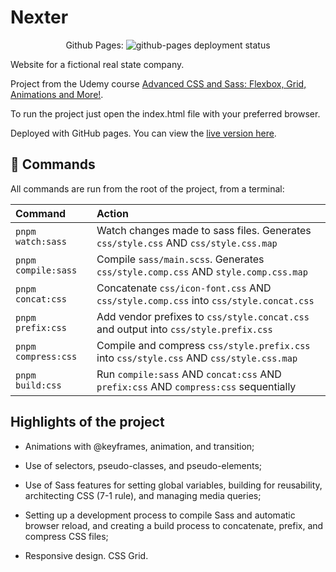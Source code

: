 # Nexter

<p align="center">Github Pages: <img src="https://img.shields.io/github/deployments/jorgeyza/nexter/github-pages" alt="github-pages deployment status" /></p>

Website for a fictional real state company.

Project from the Udemy course [Advanced CSS and Sass: Flexbox, Grid, Animations and More!](https://www.udemy.com/course/advanced-css-and-sass/).

To run the project just open the index.html file with your preferred browser.

Deployed with GitHub pages. You can view the [live version here](https://nexter.jorgeyza.com/).

## 🧞 Commands

All commands are run from the root of the project, from a terminal:

| Command             | Action                                                                                   |
| :------------------ | :--------------------------------------------------------------------------------------- |
| `pnpm watch:sass`   | Watch changes made to sass files. Generates `css/style.css` AND `css/style.css.map`      |
| `pnpm compile:sass` | Compile `sass/main.scss`. Generates `css/style.comp.css` AND `style.comp.css.map`        |
| `pnpm concat:css`   | Concatenate `css/icon-font.css` AND `css/style.comp.css` into `css/style.concat.css`     |
| `pnpm prefix:css`   | Add vendor prefixes to `css/style.concat.css` and output into `css/style.prefix.css`     |
| `pnpm compress:css` | Compile and compress `css/style.prefix.css` into `css/style.css` AND `css/style.css.map` |
| `pnpm build:css`    | Run `compile:sass` AND `concat:css` AND `prefix:css` AND `compress:css` sequentially     |

## Highlights of the project

- Animations with @keyframes, animation, and transition;

- Use of selectors, pseudo-classes, and pseudo-elements;

- Use of Sass features for setting global variables, building for reusability, architecting CSS (7-1 rule), and managing media queries;

- Setting up a development process to compile Sass and automatic browser reload, and creating a build process to concatenate, prefix, and compress CSS files;

- Responsive design. CSS Grid.
